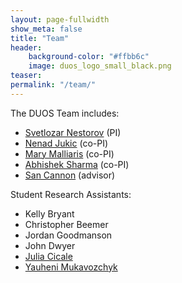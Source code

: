 ```yaml
---
layout: page-fullwidth
show_meta: false
title: "Team"
header:
    background-color: "#ffbb6c"
    image: duos_logo_small_black.png
teaser:
permalink: "/team/"
---
```


The DUOS Team includes:

- [Svetlozar Nestorov](http://www.luc.edu/quinlan/faculty/svetlozarnestorov.shtml) (PI) 
- [Nenad Jukic](http://www.luc.edu/quinlan/faculty/nenadjuki.shtml) (co-PI)
- [Mary Malliaris](http://www.luc.edu/quinlan/faculty/marymalliaris.shtml) (co-PI)
- [Abhishek Sharma](http://www.luc.edu/quinlan/faculty/abhisheksharma.shtml) (co-PI)
- [San Cannon](https://www.kansascityfed.org/people/sandracannon) (advisor)

Student Research Assistants:

- Kelly Bryant
- Christopher Beemer
- Jordan Goodmanson
- John Dwyer
- [Julia Cicale](https://github.com/jcicale)
- [Yauheni Mukavozchyk](https://github.com/ymukavozchyk)
